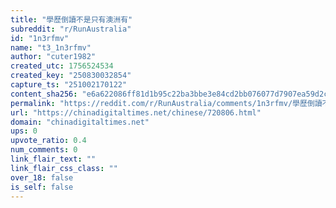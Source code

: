 ```yaml
---
title: "學歷倒讀不是只有澳洲有"
subreddit: "r/RunAustralia"
id: "1n3rfmv"
name: "t3_1n3rfmv"
author: "cuter1982"
created_utc: 1756524534
created_key: "250830032854"
capture_ts: "251002170122"
content_sha256: "e6a622086ff81d1b95c22ba3bbe3e84cd2bb076077d7907ea59d2cdb93db4618"
permalink: "https://reddit.com/r/RunAustralia/comments/1n3rfmv/學歷倒讀不是只有澳洲有/"
url: "https://chinadigitaltimes.net/chinese/720806.html"
domain: "chinadigitaltimes.net"
ups: 0
upvote_ratio: 0.4
num_comments: 0
link_flair_text: ""
link_flair_css_class: ""
over_18: false
is_self: false
---
```


